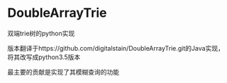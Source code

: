 # DoubleArrayTrie
双端trie树的python实现

版本翻译于https://github.com/digitalstain/DoubleArrayTrie.git的Java实现，
将其改写成python3.5版本

最主要的贡献是实现了其模糊查询的功能
